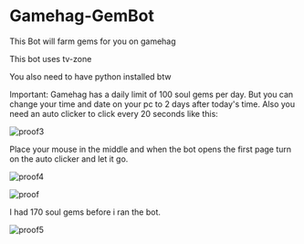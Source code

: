 # Gamehag-GemBot
This Bot will farm gems for you on gamehag

This bot uses tv-zone

You also need to have python installed btw

Important: Gamehag has a daily limit of 100 soul gems per day. But you can change your time and date on your pc to 2 days after today's time.
Also you need an auto clicker to click every 20 seconds like this:

![proof3](https://user-images.githubusercontent.com/79470838/134804447-e326ed48-76ef-4962-8c42-054548b60211.png)

Place your mouse in the middle and when the bot opens the first page turn on the auto clicker and let it go.

![proof4](https://user-images.githubusercontent.com/79470838/134804530-119d62bd-3a17-45b2-92a4-275191c2c95f.png)


![proof](https://user-images.githubusercontent.com/79470838/134804265-140fbeca-697e-4c4a-b004-e20754401e37.png)

I had 170 soul gems before i ran the bot.

![proof5](https://user-images.githubusercontent.com/79470838/134806143-5013a231-e0d3-478d-92b9-ba8bdda0508a.png)


